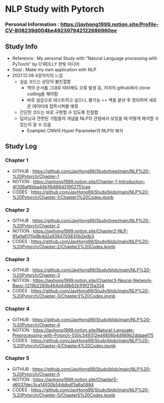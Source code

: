 # NLP Study with Pytorch

### Personal Information : https://jayhong1999.notion.site/Profile-CV-808239d004be492397942122686960ee

## Study Info
- Reference : My personal Study with "Natural Language processing with PyTorch" by O'REILLY 한빛 미디어
- Goal : Make my own application with NLP
- 2021.12.08 4장까지의 느낌
  - 실습 코드는 상당히 불친절함 
    - 책의 순서를 그대로 따라해도 오류 발생 등, 저자의 github에서 clone coding을 해야함
    - 바로 실습으로 테스트하고 싶으나, 불가능 => 책을 끝낸 후 정리하며 새로운 데이터에 접목시켜볼 예정
  - 간단한 코드는 바로 구현할 수 있도록 친절함
  - 딥러닝과 관련된 기법들의 개념을 NLP의 관점에서 보았을 때 어떻게 해석할 수 있는지 알 수 있음
    - Example) CNN의 Hyper Parameter의 NLP의 해석



## Study Log
### Chapter 1
- GITHUB : https://github.com/JayHong99/Study/tree/main/NLP%20-%20Pytorch/Chapter-1
- NOTION : https://jayhong1999.notion.site/Chapter-1-Introduction-4f306af6bba44b1fb686d31902751cae
- CODES  : https://github.com/JayHong99/Study/blob/main/NLP%20-%20Pytorch/Chapter-1/Chapter1%20Codes.ipynb

### Chapter 2
- GITHUB : https://github.com/JayHong99/Study/tree/main/NLP%20-%20Pytorch/Chapter-2
- NOTION : https://jayhong1999.notion.site/Chapter2-NLP-85a1a8170e8b4d2a9384700830b2edb3
- CODES  : https://github.com/JayHong99/Study/blob/main/NLP%20-%20Pytorch/Chapter-2/Chapter2%20Codes.ipynb

### Chapter 3
- GITHUB : https://github.com/JayHong99/Study/blob/main/NLP%20-%20Pytorch/Chapter-3
- NOTION : https://jayhong1999.notion.site/Chapter3-Neural-Network-Basic-f219b2280b464d4d9b62b1f9f215a334
- CODES  : https://github.com/JayHong99/Study/blob/main/NLP%20-%20Pytorch/Chapter-3/Chapter3%20Codes.ipynb

### Chapter 4
- GITHUB : https://github.com/JayHong99/Study/blob/main/NLP%20-%20Pytorch/Chapter-4
- NOTION : https://jayhong1999.notion.site/Natural-Languate-Preprocessing-with-Pytorch-550c349312ed4806b4d989b2ddaaef75
- CODES  : https://github.com/JayHong99/Study/blob/main/NLP%20-%20Pytorch/Chapter-4/Chapter4%20Codes.ipynb

### Chapter 5
- GITHUB : https://github.com/JayHong99/Study/blob/main/NLP%20-%20Pytorch/Chapter-5
- NOTION : https://jayhong1999.notion.site/Chapter5-d6037dec3ca14930b54ddbdf3a6a5884
- CODES  : https://github.com/JayHong99/Study/blob/main/NLP%20-%20Pytorch/Chapter-5/Chapter5%20Codes.ipynb
